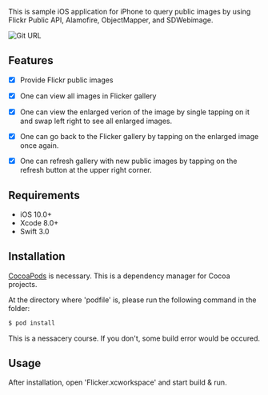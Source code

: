 
This is sample iOS application for iPhone to query public images by using Flickr Public API, Alamofire, ObjectMapper, and SDWebimage.


![Git URL](https://github.com/shubham2108/Flicker/tree/Development)


## Features

- [x] Provide Flickr public images
- [x] One can view all images in Flicker gallery
- [x] One can view the enlarged verion of the image by single tapping on it and swap left right to see all enlarged         images.
- [x] One can go back to the Flicker gallery by tapping on the enlarged image once again.
- [x] One can refresh gallery with new public images by tapping on the refresh button at the upper right corner.


## Requirements

- iOS 10.0+
- Xcode 8.0+
- Swift 3.0

## Installation

[CocoaPods](http://cocoapods.org) is necessary. This is a dependency manager for Cocoa projects.

At the directory where 'podfile' is, please run the following command in the folder:

```bash
$ pod install
```

This is a nessacery course. If you don't, some build error would be occured. 

## Usage

After installation, open 'Flicker.xcworkspace' and start build & run.
 
